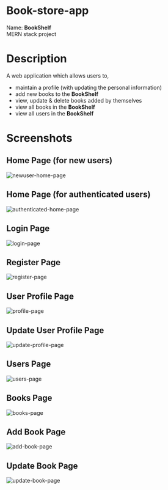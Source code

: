 # Book-store-app
Name: __BookShelf__\
MERN stack project

# Description
A web application which allows users to,
- maintain a profile (with updating the personal information)
- add new books to the __BookShelf__
- view, update & delete books added by themselves
- view all books in the __BookShelf__
- view all users in the __BookShelf__

# Screenshots

## Home Page (for new users)
![newuser-home-page](https://github.com/sewwandikarunarathna/Book-store-app/assets/43203201/92042f66-80de-4680-b839-18ea12174fb7)

## Home Page (for authenticated users)
![authenticated-home-page](https://github.com/sewwandikarunarathna/Book-store-app/assets/43203201/d8c1734f-3c2a-47af-9469-87630dd7788f)

## Login Page
![login-page](https://github.com/sewwandikarunarathna/Book-store-app/assets/43203201/dc3ac45b-c390-4ae1-91b9-3fafb5ecad40)

## Register Page
![register-page](https://github.com/sewwandikarunarathna/Book-store-app/assets/43203201/01c7e888-c0f1-4c44-94b5-d379d8446a66)

## User Profile Page
![profile-page](https://github.com/sewwandikarunarathna/Book-store-app/assets/43203201/c4e5c0fe-caf5-4daf-ba20-aeb7a73ddbc5)

## Update User Profile Page
![update-profile-page](https://github.com/sewwandikarunarathna/Book-store-app/assets/43203201/a6d807ab-7df1-4a8f-b698-8cd78a0449b0)

## Users Page
![users-page](https://github.com/sewwandikarunarathna/Book-store-app/assets/43203201/f798920c-3014-4297-92c8-fdbb6de9ef9d)

## Books Page
![books-page](https://github.com/sewwandikarunarathna/Book-store-app/assets/43203201/7adc28d2-51e7-4097-bb2b-3346d5574eba)

## Add Book Page
![add-book-page](https://github.com/sewwandikarunarathna/Book-store-app/assets/43203201/75248d8f-8323-40df-8856-210089b5f29f)

## Update Book Page
![update-book-page](https://github.com/sewwandikarunarathna/Book-store-app/assets/43203201/709c4a37-1eba-4aa6-94c5-d898ee7b81d2)

